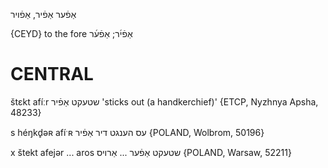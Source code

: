 אַפֿער
אַפֿיר, אַפֿויר

{CEYD}
to the fore אַפֿי֜ר; אַפֿע֜ר

CENTRAL
========

štɛkt afíːr שטעקט אַפֿיר 'sticks out (a handkerchief)' {ETCP, Nyzhnya Apsha, 48233}

s héŋkd̥əʀ afíˑʀ עס הענגט דיר אַפֿיר {POLAND, Wolbrom, 50196}

x štekt afejər ... aros שטעקט אַפֿער ... אַרויס {POLAND, Warsaw, 52211}